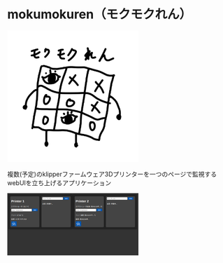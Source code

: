 # mokumokuren（モクモクれん）

<img src="/static/icon.png" alt="目目連" width="300" height="300">

複数(予定)のklipperファームウェア3Dプリンターを一つのページで監視するwebUIを立ち上げるアプリケーション

<img src="image.png" alt="こんなかんじ〜な画像" width="300">
